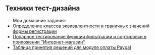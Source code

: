 <h2>Техники тест-дизайна</h2>
<ul>Мои домашние задания:
  <li><a href="https://docs.google.com/spreadsheets/d/1KAioCvX0HcAkYdqad2DRA8X6gnjzAkyssEyK5wNStR4/edit?usp=sharing">Определение классов эквивалентности и граничных значений формы регистрации</a></li>
  <li><a href="https://docs.google.com/spreadsheets/d/1z4YUPFidzg9rFqPaKbeBKjOkcD-wv_Dxiauyq3nj3WE/edit?usp=sharing">Попарное тестирование функции фильтрации и сортировки в приложении "Интернет-магазин"</a></li>
  <li><a href="https://docs.google.com/spreadsheets/d/1k3yvN2BBmPqg2-tGMoUOA-MfN7fe39I5hTJK9cklmto/edit?usp=sharing">Таблица принятия решений для модуля оплаты Paypal</a></li>
</ul>
